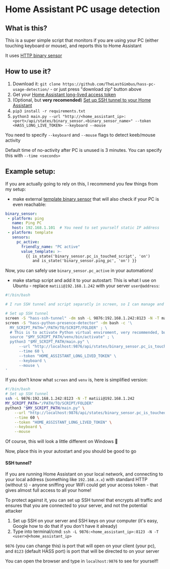 # Home Assistant PC usage detection

## What is this?
This is a super simple script that monitors if you are using your PC (either touching keyboard or mouse), and reports this to Home Assistant

It uses [HTTP binary sensor](https://www.home-assistant.io/integrations/http#binary-sensor)

## How to use it?
1. Download it: `git clone https://github.com/TheLastGimbus/hass-pc-usage-detection/` - or just press "download zip" button above
2. Get your [Home Assistant long-lived access token](https://www.home-assistant.io/docs/authentication/#your-account-profile)
3. (Optional, but **very recomended**) [Set up SSH tunnel to your Home Assistant](#ssh-tunnel)
4. `pip3 install -r requirements.txt`
5. `python3 main.py --url "http://<home_assistant_ip>:<port>/api/states/binary_sensor.<binary_sensor_name>" --token <HASS_LONG_LIVE_TOKEN> --keyboard --mouse`

You need to specify `--keyboard` and `--mouse` flags to detect keeb/mouse activity

Default time of no-activity after PC is unused is 3 minutes. You can specify this with `--time <seconds>`

## Example setup:
If you are actually going to rely on this, I recommend you few things from my setup:
 - make external [template binary sensor](https://www.home-assistant.io/integrations/binary_sensor.template/) that will also check if your PC is even reachable:
 ```yaml
 binary_sensor:
  - platform: ping
    name: Ping PC
    host: 192.168.1.101  # You need to set yourself static IP address
  - platform: template
    sensors:
      pc_active:
        friendly_name: "PC active"
        value_template: >-
          {{ is_state('binary_sensor.pc_is_touched_script', 'on')
             and is_state('binary_sensor.ping_pc', 'on') }}
```
Now, you can safely use `binary_sensor.pc_active` in your automations!

 - make startup script and add it to your autostart:
This is what I use on Ubuntu - replace `matiii@192.168.1.242` with your server `user@address`:
```bash
#!/bin/bash

# I run SSH tunnel and script separatly in screen, so I can manage and restart them whenever I want

# Set up SSH tunnel
screen -S "hass-ssh-tunnel" -dm ssh -L 9876:192.168.1.242:8123 -N -T matiii@192.168.1.242
screen -S "hass-python-presence-detector" -dm bash -c '\
  MY_SCRIPT_PATH="/PATH/TO/SCRIPT/FOLDER" ; \
  # This is to activate Python virtual enviroment, very recommended, but you can skip it \
  source "$MY_SCRIPT_PATH/venv/bin/activate" ; \
  python3 "$MY_SCRIPT_PATH/main.py" \
      --url "http://localhost:9876/api/states/binary_sensor.pc_is_touched_script" \
      --time 60 \
      --token "HOME_ASSISTANT_LONG_LIVED_TOKEN" \
      --keyboard \
      --mouse \
'
```

If you don't know what `screen` and `venv` is, here is simplified version:
```bash
#!/bin/bash
# Set up SSH tunnel
ssh -L 9876:192.168.1.242:8123 -N -T matiii@192.168.1.242
MY_SCRIPT_PATH="/PATH/TO/SCRIPT/FOLDER"
python3 "$MY_SCRIPT_PATH/main.py" \
    --url "http://localhost:9876/api/states/binary_sensor.pc_is_touched_script" \
    --time 60 \
    --token "HOME_ASSISTANT_LONG_LIVED_TOKEN" \
    --keyboard \
    --mouse
```

Of course, this will look a little different on Windows :no_good:

Now, place this in your autostart and you should be good to go

#### SSH tunnel?
If you are running Home Assistant on your local network, and connecting to your local address (something like `192.168.x.x`) 
with standard HTTP (without `S`) - anyone sniffing your WiFi could get your access token - that gives almost full access to all your home!

To protect against it, you can set up SSH tunnel that encrypts all traffic and ensures that you are connected to your server, and not the potential attacker

1. Set up SSH on your server and SSH keys on your computer (it's easy, Google how to do that if you don't have it already)
2. Type into terminal/cmd: `ssh -L 9876:<home_assistant_ip>:8123 -N -T <user>@<home_assistant_ip>`

`9876` (you can change this) is port that will open on your client (your pc), and `8123` (default HASS port) is port that will be directed to on your server

You can open the browser and type in `localhost:9876` to see for yourself!

